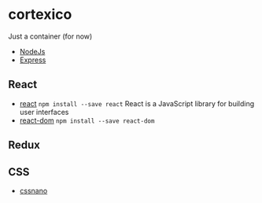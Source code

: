 # cortexico
Just a container (for now)

* [NodeJs](https://nodejs.org)
* [Express](http://expressjs.com/)


## React
* [react](https://github.com/facebook/react)
`npm install --save react`
React is a JavaScript library for building user interfaces
* [react-dom](https://www.npmjs.com/package/react-dom)
`npm install --save react-dom`


## Redux

## CSS
* [cssnano](https://github.com/ben-eb/cssnano)
